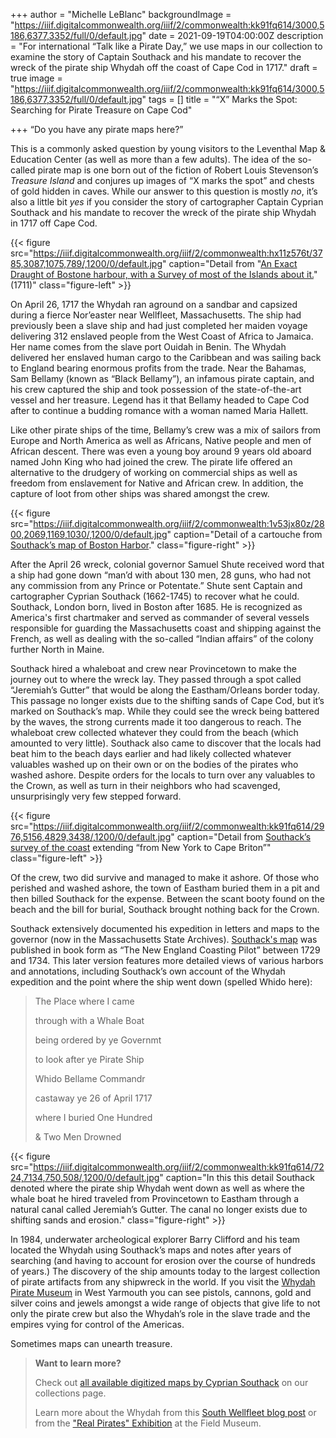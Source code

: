 +++
author = "Michelle LeBlanc"
backgroundImage = "https://iiif.digitalcommonwealth.org/iiif/2/commonwealth:kk91fq614/3000,5186,6377,3352/full/0/default.jpg"
date = 2021-09-19T04:00:00Z
description = "For international “Talk like a Pirate Day,” we use maps in our collection to examine the story of Captain Southack and his mandate to recover the wreck of the pirate ship Whydah off the coast of Cape Cod in 1717."
draft = true
image = "https://iiif.digitalcommonwealth.org/iiif/2/commonwealth:kk91fq614/3000,5186,6377,3352/full/0/default.jpg"
tags = []
title = "“X” Marks the Spot: Searching for Pirate Treasure on Cape Cod"

+++
“Do you have any pirate maps here?”

This is a commonly asked question by young visitors to the Leventhal Map & Education Center (as well as more than a few adults). The idea of the so-called pirate map is one born out of the fiction of Robert Louis Stevenson’s _Treasure Island_ and conjures up images of “X marks the spot” and chests of gold hidden in caves. While our answer to this question is mostly _no_, it’s also a little bit _yes_ if you consider the story of cartographer Captain Cyprian Southack and his mandate to recover the wreck of the pirate ship Whydah in 1717 off Cape Cod.

{{< figure src="https://iiif.digitalcommonwealth.org/iiif/2/commonwealth:hx11z576t/3785,3087,1075,789/,1200/0/default.jpg" caption="Detail from "[An Exact Draught of Bostone harbour, with a Survey of most of the Islands about it.](https://collections.leventhalmap.org/search/commonwealth:hx11z575j)" (1711)" class="figure-left" >}}

On April 26, 1717 the Whydah ran aground on a sandbar and capsized during a fierce Nor’easter near Wellfleet, Massachusetts. The ship had previously been a slave ship and had just completed her maiden voyage delivering 312 enslaved people from the West Coast of Africa to Jamaica. Her name comes from the slave port Ouidah in Benin. The Whydah delivered her enslaved human cargo to the Caribbean and was sailing back to England bearing enormous profits from the trade. Near the Bahamas, Sam Bellamy (known as “Black Bellamy”), an infamous pirate captain, and his crew captured the ship and took possession of the state-of-the-art vessel and her treasure. Legend has it that Bellamy headed to Cape Cod after to continue a budding romance with a woman named Maria Hallett.

Like other pirate ships of the time, Bellamy’s crew was a mix of sailors from Europe and North America as well as Africans, Native people and men of African descent. There was even a young boy around 9 years old aboard named John King who had joined the crew. The pirate life offered an alternative to the drudgery of working on commercial ships as well as freedom from enslavement for Native and African crew. In addition, the capture of loot from other ships was shared amongst the crew.

{{< figure src="https://iiif.digitalcommonwealth.org/iiif/2/commonwealth:1v53jx80z/2800,2069,1169,1030/,1200/0/default.jpg" caption="Detail of a cartouche from [Southack’s map of Boston Harbor](https://collections.leventhalmap.org/search/commonwealth:1257bb08n)." class="figure-right" >}}

After the April 26 wreck, colonial governor Samuel Shute received word that a ship had gone down “man’d with about 130 men, 28 guns, who had not any commission from any Prince or Potentate.” Shute sent Captain and cartographer Cyprian Southack (1662-1745) to recover what he could. Southack, London born, lived in Boston after 1685. He is recognized as America's first chartmaker and served as commander of several vessels responsible for guarding the Massachusetts coast and shipping against the French, as well as dealing with the so-called “Indian affairs” of the colony further North in Maine.

Southack hired a whaleboat and crew near Provincetown to make the journey out to where the wreck lay. They passed through a spot called “Jeremiah’s Gutter” that would be along the Eastham/Orleans border today. This passage no longer exists due to the shifting sands of Cape Cod, but it’s marked on Southack’s map. While they could see the wreck being battered by the waves, the strong currents made it too dangerous to reach. The whaleboat crew collected whatever they could from the beach (which amounted to very little). Southack also came to discover that the locals had beat him to the beach days earlier and had likely collected whatever valuables washed up on their own or on the bodies of the pirates who washed ashore. Despite orders for the locals to turn over any valuables to the Crown, as well as turn in their neighbors who had scavenged, unsurprisingly very few stepped forward.

{{< figure src="https://iiif.digitalcommonwealth.org/iiif/2/commonwealth:kk91fq614/2976,5156,4829,3438/,1200/0/default.jpg" caption="Detail from [Southack’s survey of the coast](https://collections.leventhalmap.org/search/commonwealth:kk91fq60v) extending “from New York to Cape Briton”" class="figure-left" >}}

Of the crew, two did survive and managed to make it ashore. Of those who perished and washed ashore, the town of Eastham buried them in a pit and then billed Southack for the expense. Between the scant booty found on the beach and the bill for burial, Southack brought nothing back for the Crown.

Southack extensively documented his expedition in letters and maps to the governor (now in the Massachusetts State Archives). [Southack's map](https://collections.leventhalmap.org/search/commonwealth:kk91fq60v) was published in book form as “The New England Coasting Pilot” between 1729 and 1734. This later version features more detailed views of various harbors and annotations, including Southack’s own account of the Whydah expedition and the point where the ship went down (spelled Whido here):

> The Place where I came
>
> through with a Whale Boat
>
> being ordered by ye Governmt
>
> to look after ye Pirate Ship
>
> Whido Bellame Commandr
>
> castaway ye 26 of April 1717
>
> where I buried One Hundred
>
> & Two Men Drowned

{{< figure src="https://iiif.digitalcommonwealth.org/iiif/2/commonwealth:kk91fq614/7224,7134,750,508/,1200/0/default.jpg" caption="In this this detail Southack denoted where the pirate ship Whydah went down as well as where the whale boat he hired traveled from Provincetown to Eastham through a natural canal called Jeremiah’s Gutter. The canal no longer exists due to shifting sands and erosion." class="figure-right" >}}

In 1984, underwater archeological explorer Barry Clifford and his team located the Whydah using Southack’s maps and notes after years of searching (and having to account for erosion over the course of hundreds of years.) The discovery of the ship amounts today to the largest collection of pirate artifacts from any shipwreck in the world. If you visit the [Whydah Pirate Museum](https://www.discoverpirates.com/) in West Yarmouth you can see pistols, cannons, gold and silver coins and jewels amongst a wide range of objects that give life to not only the pirate crew but also the Whydah’s role in the slave trade and the empires vying for control of the Americas.

Sometimes maps can unearth treasure.

> **Want to learn more?**
>
> Check out [all available digitized maps by Cyprian Southack](https://collections.leventhalmap.org/search?f%5Bname_facet_ssim%5D%5B%5D=Southack%2C+Cyprian%2C+1662-1745) on our collections page.
>
> Learn more about the Whydah from this [South Wellfleet blog post](https://southwellfleet.wordpress.com/2017/01/02/when-cyprian-southack-came-to-south-wellfleet-to-recover-the-whydah/) or from the ["Real Pirates" Exhibition](http://archive.fieldmuseum.org/pirates/index.html) at the Field Museum.
